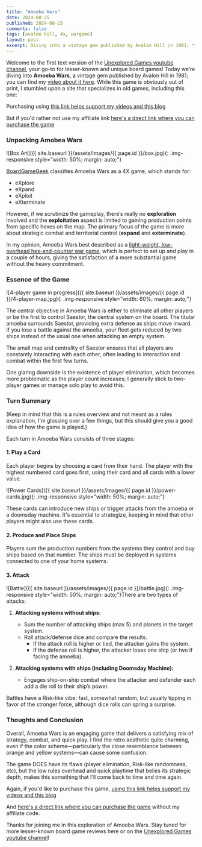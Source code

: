 ```yaml
---
title: "Amoeba Wars"
date: 2024-08-25
published: 2024-08-25
comments: false
tags: [avalon hill, 4x, wargame]
layout: post
excerpt: Diving into a vintage gem published by Avalon Hill in 1981; **Amoeba Wars** is a <u>light-weight, low-overhead hex-and-counter war game</u>, which is perfect to set up and play in a couple of hours, giving the satisfaction of a more substantial game without the heavy commitment.
---
```


Welcome to the first text version of the [Unexplored Games youtube channel](https://www.youtube.com/@unexploredgames6028), your go-to for lesser-known and unique board games! Today we’re diving into **Amoeba Wars**, a vintage gem published by Avalon Hill in 1981; you can find my [video about it here](https://www.youtube.com/watch?v=Q_lUG9JwAkU). While this game is obviously out of print, I stumbled upon a site that specializes in old games, including this one:


Purchasing using [this link helps support my videos and this blog](https://www.nobleknight.com/P/11664/Amoeba-Wars?awid=1482)

But if you'd rather not use my affiliate link [here's a direct link where you can purchase the game](https://www.nobleknight.com/P/11664/Amoeba-Wars)


### Unpacking Amobea Wars
![Box Art]({{ site.baseurl }}/assets/images/{{ page.id }}/box.jpg){: .img-responsive style="width: 50%; margin: auto;"}


[BoardGameGeek](https://boardgamegeek.com/boardgame/982/amoeba-wars) classifies Amoeba Wars as a 4X game, which stands for:

- eXplore
- eXpand
- eXploit
- eXterminate

However, if we scrutinize the gameplay, there’s really no **exploration** involved and the **exploitation** aspect is limited to gaining production points from specific hexes on the map. The primary focus of the game is more about strategic combat and territorial control (**expand** and **exterminate**).

In my opinion, Amoeba Wars best described as a <u>light-weight, low-overhead hex-and-counter war game</u>, which is perfect to set up and play in a couple of hours, giving the satisfaction of a more substantial game without the heavy commitment.

### Essence of the Game

![4-player game in progress]({{ site.baseurl }}/assets/images/{{ page.id }}/4-player-map.jpg){: .img-responsive style="width: 60%; margin: auto;"}

The central objective in Amoeba Wars is either to eliminate all other players or be the first to control Saestor, the central system on the board. The titular amoeba surrounds Saestor, providing extra defense as ships move inward. If you lose a battle against the amoeba, your fleet gets reduced by two ships instead of the usual one when attacking an empty system.

 The small map and centrality of Saestor ensures that all players are constantly interacting with each other, often leading to interaction and combat within the first few turns.

 One glaring downside is the existence of player elimination, which becomes more problematic as the player count increases; I generally stick to two-player games or manage solo play to avoid this.


### Turn Summary
(Keep in mind that this is a rules overview and not meant as a rules explanation, I'm glossing over a few things, but this should give you a good idea of how the game is played.)

Each turn in Amoeba Wars consists of three stages:

#### 1. Play a Card
Each player begins by choosing a card from their hand. The player with the highest numbered card goes first, using their card and all cards with a lower value. 

![Power Cards]({{ site.baseurl }}/assets/images/{{ page.id }}/power-cards.jpg){: .img-responsive style="width: 50%; margin: auto;"}

These cards can introduce new ships or trigger attacks from the amoeba or a doomsday machine. It's essential to strategize, keeping in mind that other players might also use these cards.

#### 2. Produce and Place Ships

Players sum the production numbers from the systems they control and buy ships based on that number. The ships must be deployed in systems connected to one of your home systems.

#### 3. Attack
![Battle]({{ site.baseurl }}/assets/images/{{ page.id }}/battle.jpg){: .img-responsive style="width: 50%; margin: auto;"}There are two types of attacks:
1. **Attacking systems without ships:**
    - Sum the number of attacking ships (max 5) and planets in the target system.
    - Roll attack/defense dice and compare the results. 
        - If the attack roll is higher or tied, the attacker gains the system.
        - If the defense roll is higher, the attacker loses one ship (or two if facing the amoeba).

2. **Attacking systems with ships (including Doomsday Machine):**
    - Engages ship-on-ship combat where the attacker and defender each add a die roll to their ship’s power.

Battles have a Risk-like vibe: fast, somewhat random, but usually tipping in favor of the stronger force, although dice rolls can spring a surprise.

### Thoughts and Conclusion

Overall, Amoeba Wars is an engaging game that delivers a satisfying mix of strategy, combat, and quick play. I find the retro aesthetic quite charming, even if the color scheme—particularly the close resemblance between orange and yellow systems—can cause some confusion.

The game DOES have its flaws (player elimination, Risk-like randomness, etc), but the low rules overhead and quick playtime that belies its strategic depth, makes this something that I'll come back to time and time again.

Again, if you'd like to purchase this game, [using this link helps support my videos and this blog](https://www.nobleknight.com/P/11664/Amoeba-Wars?awid=1482)

And [here's a direct link where you can purchase the game](https://www.nobleknight.com/P/11664/Amoeba-Wars) without my affiliate code.

Thanks for joining me in this exploration of Amoeba Wars. Stay tuned for more lesser-known board game reviews here or on the [Unexplored Games youtube channel](https://www.youtube.com/@unexploredgames6028)!

